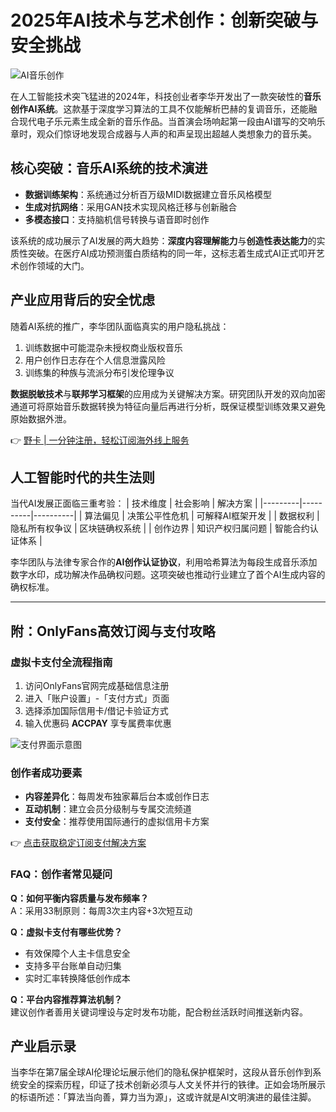 # 2025年AI技术与艺术创作：创新突破与安全挑战

![AI音乐创作](https://bbtdd.com/wp-content/uploads/img/3566745999010.webp)

在人工智能技术突飞猛进的2024年，科技创业者李华开发出了一款突破性的**音乐创作AI系统**。这款基于深度学习算法的工具不仅能解析巴赫的复调音乐，还能融合现代电子乐元素生成全新的音乐作品。当首演会场响起第一段由AI谱写的交响乐章时，观众们惊讶地发现合成器与人声的和声呈现出超越人类想象力的音乐美。

## 核心突破：音乐AI系统的技术演进
- **数据训练架构**：系统通过分析百万级MIDI数据建立音乐风格模型
- **生成对抗网络**：采用GAN技术实现风格迁移与创新融合
- **多模态接口**：支持脑机信号转换与语音即时创作

该系统的成功展示了AI发展的两大趋势：**深度内容理解能力**与**创造性表达能力**的实质性突破。在医疗AI成功预测蛋白质结构的同一年，这标志着生成式AI正式叩开艺术创作领域的大门。

## 产业应用背后的安全忧虑
随着AI系统的推广，李华团队面临真实的用户隐私挑战：
1. 训练数据中可能混杂未授权商业版权音乐
2. 用户创作日志存在个人信息泄露风险
3. 训练集的种族与流派分布引发伦理争议

**数据脱敏技术**与**联邦学习框架**的应用成为关键解决方案。研究团队开发的双向加密通道可将原始音乐数据转换为特征向量后再进行分析，既保证模型训练效果又避免原始数据外泄。

👉 [野卡 | 一分钟注册，轻松订阅海外线上服务](https://bbtdd.com/yeka)

## 人工智能时代的共生法则
当代AI发展正面临三重考验：
| 技术维度 | 社会影响 | 解决方案 |
|---------|----------|----------|
| 算法偏见 | 决策公平性危机 | 可解释AI框架开发 |
| 数据权利 | 隐私所有权争议 | 区块链确权系统 |
| 创作边界 | 知识产权归属问题 | 智能合约认证体系 |

李华团队与法律专家合作的**AI创作认证协议**，利用哈希算法为每段生成音乐添加数字水印，成功解决作品确权问题。这项突破也推动行业建立了首个AI生成内容的确权标准。

---

## 附：OnlyFans高效订阅与支付攻略

### 虚拟卡支付全流程指南
1. 访问OnlyFans官网完成基础信息注册
2. 进入「账户设置」-「支付方式」页面
3. 选择添加国际信用卡/借记卡验证方式
4. 输入优惠码 **ACCPAY** 享专属费率优惠

![支付界面示意图](https://bbtdd.com/wp-content/uploads/img/97515497.webp)

### 创作者成功要素
- **内容差异化**：每周发布独家幕后台本或创作日志
- **互动机制**：建立会员分级制与专属交流频道
- **支付安全**：推荐使用国际通行的虚拟信用卡方案

👉 [点击获取稳定订阅支付解决方案](https://bbtdd.com/yeka)

### FAQ：创作者常见疑问
**Q：如何平衡内容质量与发布频率？**  
A：采用33制原则：每周3次主内容+3次短互动

**Q：虚拟卡支付有哪些优势？**  
- 有效保障个人主卡信息安全
- 支持多平台账单自动归集
- 实时汇率转换降低创作成本

**Q：平台内容推荐算法机制？**  
建议创作者善用关键词埋设与定时发布功能，配合粉丝活跃时间推送新内容。

## 产业启示录
当李华在第7届全球AI伦理论坛展示他们的隐私保护框架时，这段从音乐创作到系统安全的探索历程，印证了技术创新必须与人文关怀并行的铁律。正如会场所展示的标语所述：「算法当向善，算力当为源」，这或许就是AI文明演进的最佳注脚。